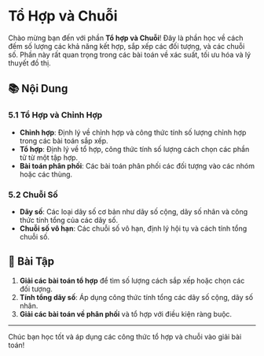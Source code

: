 # Tổ Hợp và Chuỗi

Chào mừng bạn đến với phần **Tổ hợp và Chuỗi**! Đây là phần học về cách đếm số lượng các khả năng kết hợp, sắp xếp các đối tượng, và các chuỗi số. Phần này rất quan trọng trong các bài toán về xác suất, tối ưu hóa và lý thuyết đồ thị.

## 📚 Nội Dung

### 5.1 **Tổ Hợp và Chỉnh Hợp**
- **Chỉnh hợp**: Định lý về chỉnh hợp và công thức tính số lượng chỉnh hợp trong các bài toán sắp xếp.
- **Tổ hợp**: Định lý về tổ hợp, công thức tính số lượng cách chọn các phần tử từ một tập hợp.
- **Bài toán phân phối**: Các bài toán phân phối các đối tượng vào các nhóm hoặc các thùng.

### 5.2 **Chuỗi Số**
- **Dãy số**: Các loại dãy số cơ bản như dãy số cộng, dãy số nhân và công thức tính tổng của các dãy số.
- **Chuỗi số vô hạn**: Các chuỗi số vô hạn, định lý hội tụ và cách tính tổng chuỗi số.

## 🧪 Bài Tập

1. **Giải các bài toán tổ hợp** để tìm số lượng cách sắp xếp hoặc chọn các đối tượng.
2. **Tính tổng dãy số**: Áp dụng công thức tính tổng các dãy số cộng, dãy số nhân.
3. **Giải các bài toán về phân phối** và tổ hợp với điều kiện ràng buộc.

---

Chúc bạn học tốt và áp dụng các công thức tổ hợp và chuỗi vào giải bài toán!
